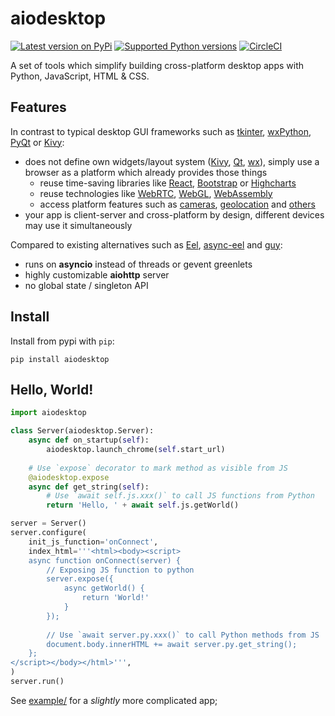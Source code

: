 # aiodesktop

[![Latest version on
PyPi](https://badge.fury.io/py/aiodesktop.svg)](https://badge.fury.io/py/aiodesktop)
[![Supported Python
versions](https://img.shields.io/pypi/pyversions/aiodesktop.svg)](https://pypi.org/project/aiodesktop/)
[![CircleCI](https://circleci.com/gh/dferens/aiodesktop/tree/master.svg?style=svg)](https://circleci.com/gh/dferens/aiodesktop/tree/master.svg?style=svg)


A set of tools which simplify building cross-platform desktop apps with Python, JavaScript, HTML & CSS.

## Features

In contrast to typical desktop GUI frameworks such as [tkinter](https://docs.python.org/3/library/tk.html#tkinter), [wxPython](https://www.wxpython.org/), [PyQt](https://docs.python.org/3/faq/gui.html#qt) or [Kivy](https://kivy.org/):
* does not define own widgets/layout system ([Kivy](https://kivy.org/doc/stable/guide/lang.html), [Qt](https://www.riverbankcomputing.com/static/Docs/PyQt5/designer.html), [wx](https://stackoverflow.com/questions/31384089/how-am-i-supposed-to-use-wxformbuilder-python-gui-code-in-my-applications)), simply use a browser as a platform which already provides those things
    * reuse time-saving libraries like [React](https://reactjs.org/), [Bootstrap](https://getbootstrap.com/) or [Highcharts](https://www.highcharts.com/)
    * reuse technologies like [WebRTC](https://webrtc.org/), [WebGL](https://webglsamples.org/), [WebAssembly](https://webassembly.org/)
    * access platform features such as [cameras](https://developer.mozilla.org/en-US/docs/Web/API/MediaDevices), [geolocation](https://developer.mozilla.org/en-US/docs/Web/API/Geolocation_API) and [others](https://developer.mozilla.org/en-US/docs/Web/API)
* your app is client-server and cross-platform by design, different devices may use it simultaneously

Compared to existing alternatives such as [Eel](https://github.com/samuelhwilliams/Eel), [async-eel](https://github.com/namuyan/async-Eel) and [guy](https://github.com/manatlan/guy):
* runs on **asyncio** instead of threads or gevent greenlets
* highly customizable **aiohttp** server
* no global state / singleton API


## Install

Install from pypi with `pip`:

```shell
pip install aiodesktop
```

## Hello, World!

```python
import aiodesktop

class Server(aiodesktop.Server):
    async def on_startup(self):
        aiodesktop.launch_chrome(self.start_url)
    
    # Use `expose` decorator to mark method as visible from JS
    @aiodesktop.expose
    async def get_string(self):
        # Use `await self.js.xxx()` to call JS functions from Python 
        return 'Hello, ' + await self.js.getWorld()

server = Server()
server.configure(
    init_js_function='onConnect',
    index_html='''<html><body><script>
    async function onConnect(server) {                        
        // Exposing JS function to python        
        server.expose({
            async getWorld() {
                return 'World!'
            }
        });        
        
        // Use `await server.py.xxx()` to call Python methods from JS
        document.body.innerHTML += await server.py.get_string(); 
    };
</script></body></html>''',
)
server.run()
```

See [example/](./example/) for a _slightly_ more complicated app;
